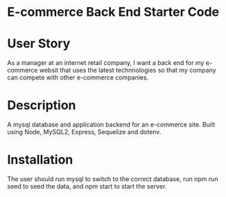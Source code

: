 # E-commerce Back End Starter Code

# User Story
As a manager at an internet retail company, I want a back end for my e-commerce websit that uses the latest technnologies so that my company can compete with other e-commerce companies.

# Description
A mysql database and application backend for an e-commerce site. Built using Node, MySQL2, Express, Sequelize and dotenv.

# Installation
The user should run mysql to switch to the correct database, run npm run seed to seed the data, and npm start to start the server.

